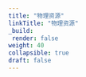 ```yaml
---
title: "物理资源"
linkTitle: "物理资源"
_build:
 render: false 
weight: 40
collapsible: true
draft: false
---
```


